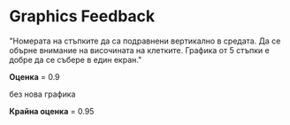 
# Graphics Feedback #
"Номерата на стъпките да са подравнени вертикално в средата.
Да се обърне внимание на височината на клетките. Графика от 5 стъпки е добре да се събере в един екран."

**Оценка** = 0.9

без нова графика

**Крайна оценка** = 0.95
